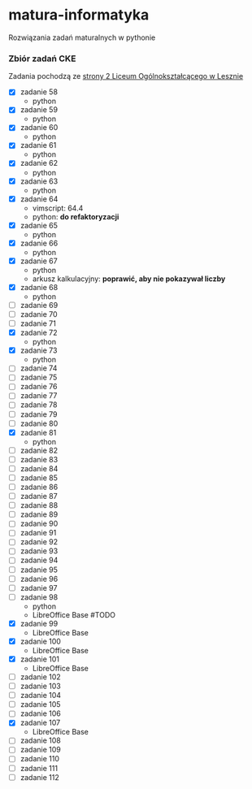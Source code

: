 # matura-informatyka
Rozwiązania zadań maturalnych w pythonie

### Zbiór zadań CKE
Zadania pochodzą ze [strony 2 Liceum Ogólnokształcącego w Lesznie](http://code.kopernik-leszno.pl/news/c-29/zbior-zadan)

- [x] zadanie 58
	* python
- [x] zadanie 59
	* python
- [x] zadanie 60
	* python
- [x] zadanie 61
	* python
- [x] zadanie 62
	* python
- [x] zadanie 63
	* python
- [x] zadanie 64
	* vimscript: 64.4
	* python: **do refaktoryzacji**
- [x] zadanie 65
	* python
- [x] zadanie 66
	* python
- [x] zadanie 67
	* python
	* arkusz kalkulacyjny: **poprawić, aby nie pokazywał liczby**
- [x] zadanie 68
	* python
- [ ] zadanie 69
- [ ] zadanie 70
- [ ] zadanie 71
- [x] zadanie 72
	* python
- [x] zadanie 73
	* python
- [ ] zadanie 74
- [ ] zadanie 75
- [ ] zadanie 76
- [ ] zadanie 77
- [ ] zadanie 78
- [ ] zadanie 79
- [ ] zadanie 80
- [x] zadanie 81
	* python
- [ ] zadanie 82
- [ ] zadanie 83
- [ ] zadanie 84
- [ ] zadanie 85
- [ ] zadanie 86
- [ ] zadanie 87
- [ ] zadanie 88
- [ ] zadanie 89
- [ ] zadanie 90
- [ ] zadanie 91
- [ ] zadanie 92
- [ ] zadanie 93
- [ ] zadanie 94
- [ ] zadanie 95
- [ ] zadanie 96
- [ ] zadanie 97
- [ ] zadanie 98
	* python
	* LibreOffice Base #TODO
- [x] zadanie 99
	* LibreOffice Base
- [x] zadanie 100
	* LibreOffice Base
- [x] zadanie 101
	* LibreOffice Base
- [ ] zadanie 102
- [ ] zadanie 103
- [ ] zadanie 104
- [ ] zadanie 105
- [ ] zadanie 106
- [x] zadanie 107
	* LibreOffice Base
- [ ] zadanie 108
- [ ] zadanie 109
- [ ] zadanie 110
- [ ] zadanie 111
- [ ] zadanie 112
